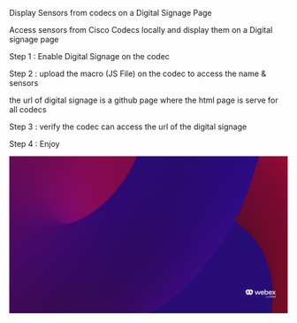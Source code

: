 Display Sensors from codecs on a Digital Signage Page

Access sensors from Cisco Codecs locally and display them on a Digital signage page

Step 1 : Enable Digital Signage on the codec

Step 2 : upload the macro (JS File) on the codec to access the name & sensors

the url of digital signage is a github page where the html page is serve for all codecs

Step 3 : verify the codec can access the url of the digital signage

Step 4 : Enjoy

![This is an image](https://github.com/fabmarti17/sensor-data/blob/main/webex_bg.jpg)

